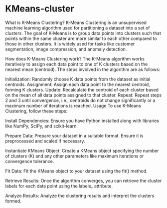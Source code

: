 # KMeans-cluster
What is K-Means Clustering?
K-Means Clustering is an unsupervised machine learning algorithm used for partitioning a dataset into a set of clusters. The goal of K-Means is to group data points into clusters such that points within the same cluster are more similar to each other compared to those in other clusters. It is widely used for tasks like customer segmentation, image compression, and anomaly detection.

How does K-Means Clustering work?
The K-Means algorithm works iteratively to assign each data point to one of K clusters based on the nearest mean (centroid). The steps involved in the algorithm are as follows:

Initialization: Randomly choose K data points from the dataset as initial centroids.
Assignment: Assign each data point to the nearest centroid, forming K clusters.
Update: Recalculate the centroid of each cluster based on the mean of all data points assigned to that cluster.
Repeat: Repeat steps 2 and 3 until convergence, i.e., centroids do not change significantly or a maximum number of iterations is reached.
Usage
To use K-Means Clustering, follow these steps:

Install Dependencies: Ensure you have Python installed along with libraries like NumPy, SciPy, and scikit-learn.

Prepare Data: Prepare your dataset in a suitable format. Ensure it is preprocessed and scaled if necessary.

Instantiate KMeans Object: Create a KMeans object specifying the number of clusters (K) and any other parameters like maximum iterations or convergence tolerance.

Fit Data: Fit the KMeans object to your dataset using the fit() method.

Retrieve Results: Once the algorithm converges, you can retrieve the cluster labels for each data point using the labels_ attribute.

Analyze Results: Analyze the clustering results and interpret the clusters formed.

